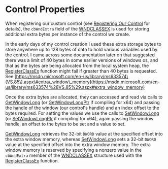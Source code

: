 # Control Properties

When registering our custom control \(see [Registering Our Control](//registering-our-control.md) for details\), the `cbWndExtra` field of the [WNDCLASSEX](https://msdn.microsoft.com/en-us/library/windows/desktop/ms633577%28v=vs.85%29.aspx) is used for storing additional extra bytes per instance of the control we create.

In the early days of my control creation I used these extra storage bytes to store anywhere up to 128 bytes of data to hold various variables used by the control. I came across some documentation later on that suggested there was a limit of 40 bytes in some earlier versions of windows os, and that as the bytes are being allocated from the local system heap, the [RegisterClassEx](https://msdn.microsoft.com/en-us/library/windows/desktop/ms633587%28v=vs.85%29.aspx) function might fail if greater than 40 bytes is requested. See [https://msdn.microsoft.com/en-us/library/ms633574\(VS.85\).aspx\#extra\_window\_memory](https://msdn.microsoft.com/en-us/library/ms633574%28VS.85%29.aspx#extra_window_memory)

Once the extra bytes are allocated, they can accessed and read via calls to [GetWindowLong](https://msdn.microsoft.com/en-us/library/windows/desktop/ms633584%28v=vs.85%29.aspx) \(or [GetWindowLongPtr](https://msdn.microsoft.com/en-us/library/windows/desktop/ms633585%28v=vs.85%29.aspx) if compiling for x64\) and passing the handle of the window \(our control's handle\) and an index offset to the bytes required. For setting the values we use the calls to [SetWindowLong](https://msdn.microsoft.com/en-us/library/windows/desktop/ms633591%28v=vs.85%29.aspx) \(or [SetWindowLongPtr](https://msdn.microsoft.com/en-us/library/windows/desktop/ms644898%28v=vs.85%29.aspx) if compiling for x64\), again passing the window handle, an offset to the bytes to be set and a value to set.

[GetWindowLong](https://msdn.microsoft.com/en-us/library/windows/desktop/ms633584%28v=vs.85%29.aspx) retrieves the 32-bit `DWORD` value at the specified offset into the extra window memory, whereas [SetWindowLong](https://msdn.microsoft.com/en-us/library/windows/desktop/ms633591%28v=vs.85%29.aspx) sets a 32-bit `DWORD` value at the specified offset into the extra window memory. The extra window memory is reserved by specifying a nonzero value in the `cbWndExtra` member of the [WNDCLASSEX](https://msdn.microsoft.com/en-us/library/windows/desktop/ms633577%28v=vs.85%29.aspx) structure used with the [RegisterClassEx](https://msdn.microsoft.com/en-us/library/windows/desktop/ms633587%28v=vs.85%29.aspx) function.

##### 

##### 

##### 

##### 



